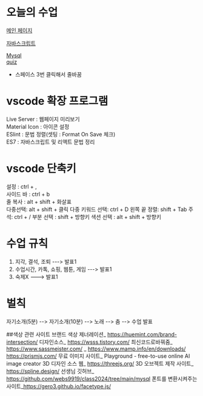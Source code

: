 # 오늘의 수업
[메인 페이지](https://webs9919.github.io/class2024/)     

[자바스크립트](https://webs9919.github.io/class2024/javascript/index.html)   

[Mysql](https://webs9919.github.io/class2024/mysql/index.html)   
[quiz](https://webs9919.github.io/class2024/quiz/index.html)     


* 스페이스 3번 클릭해서 줄바꿈


# vscode 확장 프로그램
Live Server : 웹페이지 미리보기   
Material Icon : 아이콘 설정   
ESlint : 문법 정렬(셋팅 : Format On Save 체크)   
ES7 : 자바스크립트 및 리액트 문법 정리   

# vscode 단축키
설정 : ctrl + ,   
사이드 바 : ctrl + b   
줄 복사 : alt + shift + 화살표   
다중선택: alt + shift + 클릭
다중 키워드 선택: ctrl + D
왼쪽 끝 정렬: shift + Tab
주석: ctrl + /
부분 선택 : shift + 방향키
색션 선택 : alt + shift + 방향키


# 수업 규칙
1. 지각, 결석, 조퇴 ---> 발표1
2. 수업시간, 카톡, 쇼핑, 웹툰, 게임 ---> 발표1 
3. 숙제X ---> 발표1

# 벌칙
자기소개(5분) --> 자기소개(10분) --> 노래 --> 춤 --> 수업 발표

##색상 관련 사이트
브랜드 색상 제너레이션_ https://huemint.com/brand-intersection/
디자인소스_ https://wsss.tistory.com/
최신코드로바꿔줌_ https://www.sassmeister.com/
_ https://www.mamp.info/en/downloads/
https://prismjs.com/
무료 이미지 사이트_ Playground - free-to-use online AI image creator
3D 디자인 소스 웹_ https://threejs.org/
3D 오브젝트 제작 사이트_ https://spline.design/
선생님 깃허브_ https://github.com/webs9919/class2024/tree/main/mysql
폰트를 변환시켜주는 사이트_https://gero3.github.io/facetype.js/